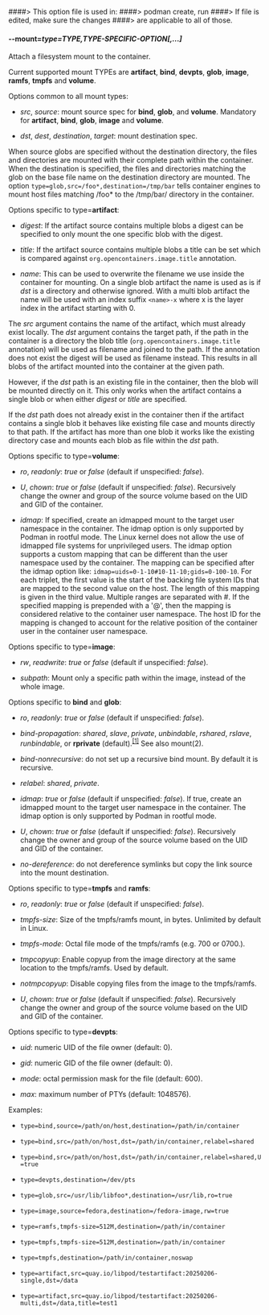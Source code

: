 ####> This option file is used in:
####>   podman create, run
####> If file is edited, make sure the changes
####> are applicable to all of those.
#### **--mount**=*type=TYPE,TYPE-SPECIFIC-OPTION[,...]*

Attach a filesystem mount to the container.

Current supported mount TYPEs are **artifact**, **bind**, **devpts**, **glob**, **image**, **ramfs**, **tmpfs** and **volume**.

Options common to all mount types:

- *src*, *source*: mount source spec for **bind**, **glob**, and **volume**.
  Mandatory for **artifact**, **bind**, **glob**, **image** and **volume**.

- *dst*, *dest*, *destination*, *target*: mount destination spec.

When source globs are specified without the destination directory,
the files and directories are mounted with their complete path
within the container. When the destination is specified, the
files and directories matching the glob on the base file name
on the destination directory are mounted. The option
`type=glob,src=/foo*,destination=/tmp/bar` tells container engines
to mount host files matching /foo* to the /tmp/bar/
directory in the container.

Options specific to type=**artifact**:

- *digest*: If the artifact source contains multiple blobs a digest can be
  specified to only mount the one specific blob with the digest.

- *title*: If the artifact source contains multiple blobs a title can be set
  which is compared against `org.opencontainers.image.title` annotation.

- *name*: This can be used to overwrite the filename we use inside the container
  for mounting. On a single blob artifact the name is used as is if *dst* is a
  directory and otherwise ignored. With a multi blob artifact the name will be
  used with an index suffix `<name>-x` where x is the layer index in the artifact
  starting with 0.

The *src* argument contains the name of the artifact, which must already exist locally.
The *dst* argument contains the target path, if the path in the container is a
directory the blob title (`org.opencontainers.image.title` annotation) will be used as
filename and joined to the path. If the annotation does not exist the digest will be
used as filename instead. This results in all blobs of the artifact mounted into the
container at the given path.

However, if the *dst* path is an existing file in the container, then the blob will be
mounted directly on it. This only works when the artifact contains a single blob
or when either *digest* or *title* are specified.

If the *dst* path does not already exist in the container then if the artifact contains
a single blob it behaves like existing file case and mounts directly to that path.
If the artifact has more than one blob it works like the existing directory case and
mounts each blob as file within the *dst* path.

Options specific to type=**volume**:

- *ro*, *readonly*: *true* or *false* (default if unspecified: *false*).

- *U*, *chown*: *true* or *false* (default if unspecified: *false*). Recursively change the owner and group of the source volume based on the UID and GID of the container.

- *idmap*: If specified, create an idmapped mount to the target user namespace in the container.
  The idmap option is only supported by Podman in rootful mode. The Linux kernel does not allow the use of idmapped file systems for unprivileged users.
  The idmap option supports a custom mapping that can be different than the user namespace used by the container.
  The mapping can be specified after the idmap option like: `idmap=uids=0-1-10#10-11-10;gids=0-100-10`.  For each triplet, the first value is the
  start of the backing file system IDs that are mapped to the second value on the host.  The length of this mapping is given in the third value.
  Multiple ranges are separated with #.  If the specified mapping is prepended with a '@', then the mapping is considered relative to the container
  user namespace. The host ID for the mapping is changed to account for the relative position of the container user in the container user namespace.

Options specific to type=**image**:

- *rw*, *readwrite*: *true* or *false* (default if unspecified: *false*).

- *subpath*: Mount only a specific path within the image, instead of the whole image.

Options specific to **bind** and **glob**:

- *ro*, *readonly*: *true* or *false* (default if unspecified: *false*).

- *bind-propagation*: *shared*, *slave*, *private*, *unbindable*, *rshared*, *rslave*, *runbindable*, or **rprivate** (default).<sup>[[1]](#Footnote1)</sup> See also mount(2).

- *bind-nonrecursive*: do not set up a recursive bind mount. By default it is recursive.

- *relabel*: *shared*, *private*.

- *idmap*: *true* or *false* (default if unspecified: *false*).  If true, create an idmapped mount to the target user namespace in the container. The idmap option is only supported by Podman in rootful mode.

- *U*, *chown*: *true* or *false* (default if unspecified: *false*). Recursively change the owner and group of the source volume based on the UID and GID of the container.

- *no-dereference*: do not dereference symlinks but copy the link source into the mount destination.

Options specific to type=**tmpfs** and **ramfs**:

- *ro*, *readonly*: *true* or *false* (default if unspecified: *false*).

- *tmpfs-size*: Size of the tmpfs/ramfs mount, in bytes. Unlimited by default in Linux.

- *tmpfs-mode*: Octal file mode of the tmpfs/ramfs (e.g. 700 or 0700.).

- *tmpcopyup*: Enable copyup from the image directory at the same location to the tmpfs/ramfs. Used by default.

- *notmpcopyup*: Disable copying files from the image to the tmpfs/ramfs.

- *U*, *chown*: *true* or *false* (default if unspecified: *false*). Recursively change the owner and group of the source volume based on the UID and GID of the container.

Options specific to type=**devpts**:

- *uid*: numeric UID of the file owner (default: 0).

- *gid*: numeric GID of the file owner (default: 0).

- *mode*: octal permission mask for the file (default: 600).

- *max*: maximum number of PTYs (default: 1048576).

Examples:

- `type=bind,source=/path/on/host,destination=/path/in/container`

- `type=bind,src=/path/on/host,dst=/path/in/container,relabel=shared`

- `type=bind,src=/path/on/host,dst=/path/in/container,relabel=shared,U=true`

- `type=devpts,destination=/dev/pts`

- `type=glob,src=/usr/lib/libfoo*,destination=/usr/lib,ro=true`

- `type=image,source=fedora,destination=/fedora-image,rw=true`

- `type=ramfs,tmpfs-size=512M,destination=/path/in/container`

- `type=tmpfs,tmpfs-size=512M,destination=/path/in/container`

- `type=tmpfs,destination=/path/in/container,noswap`

- `type=artifact,src=quay.io/libpod/testartifact:20250206-single,dst=/data`

- `type=artifact,src=quay.io/libpod/testartifact:20250206-multi,dst=/data,title=test1`
